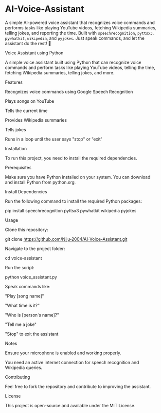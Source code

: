 # AI-Voice-Assistant
  A simple AI-powered voice assistant that recognizes voice commands and performs tasks like playing YouTube videos, fetching Wikipedia summaries, telling jokes, and reporting the time. Built with `speechrecognition`, `pyttsx3`, `pywhatkit`, `wikipedia`, and `pyjokes`. Just speak commands, and let the assistant do the rest! 🚀

Voice Assistant using Python

A simple voice assistant built using Python that can recognize voice commands and perform tasks like playing YouTube videos, telling the time, fetching Wikipedia summaries, telling jokes, and more.

Features

Recognizes voice commands using Google Speech Recognition

Plays songs on YouTube

Tells the current time

Provides Wikipedia summaries

Tells jokes

Runs in a loop until the user says "stop" or "exit"

Installation

To run this project, you need to install the required dependencies.

Prerequisites

Make sure you have Python installed on your system. You can download and install Python from python.org.

Install Dependencies

Run the following command to install the required Python packages:

pip install speechrecognition pyttsx3 pywhatkit wikipedia pyjokes

Usage

Clone this repository:

git clone https://github.com/Niju-2004/AI-Voice-Assistant.git

Navigate to the project folder:

cd voice-assistant

Run the script:

python voice_assistant.py

Speak commands like:

"Play [song name]"

"What time is it?"

"Who is [person's name]?"

"Tell me a joke"

"Stop" to exit the assistant

Notes

Ensure your microphone is enabled and working properly.

You need an active internet connection for speech recognition and Wikipedia queries.

Contributing

Feel free to fork the repository and contribute to improving the assistant.

License

This project is open-source and available under the MIT License.
